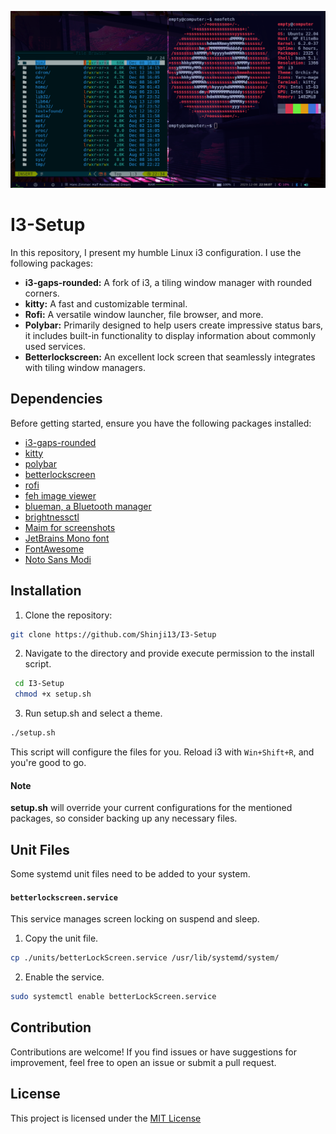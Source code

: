![I3-image](./assets/images/i3-setup)

# I3-Setup

In this repository, I present my humble Linux i3 configuration. I use the following packages:

- **i3-gaps-rounded:** A fork of i3, a tiling window manager with rounded corners.
- **kitty:** A fast and customizable terminal.
- **Rofi:** A versatile window launcher, file browser, and more.
- **Polybar:** Primarily designed to help users create impressive status bars, it includes built-in functionality to display information about commonly used services.
- **Betterlockscreen:** An excellent lock screen that seamlessly integrates with tiling window managers.

## Dependencies

Before getting started, ensure you have the following packages installed:

- [i3-gaps-rounded](https://github.com/jbenden/i3-gaps-rounded)
- [kitty](https://github.com/kovidgoyal/kitty)
- [polybar](https://github.com/polybar/polybar)
- [betterlockscreen](https://github.com/betterlockscreen/betterlockscreen)
- [rofi](https://github.com/davatorium/rofi)
- [feh image viewer](https://github.com/derf/feh)
- [blueman, a Bluetooth manager](https://github.com/blueman-project/blueman)
- [brightnessctl](https://github.com/Hummer12007/brightnessctl)
- [Maim for screenshots](https://github.com/naelstrof/maim)
- [JetBrains Mono font](https://www.jetbrains.com/lp/mono/)
- [FontAwesome](https://fontawesome.com/download)
- [Noto Sans Modi](https://www.cufonfonts.com/font/noto-sans-modi)

## Installation

1. Clone the repository:

```bash
git clone https://github.com/Shinji13/I3-Setup
```

2. Navigate to the directory and provide execute permission to the install script.

```bash
 cd I3-Setup
 chmod +x setup.sh
```

3. Run setup.sh and select a theme.

```bash
./setup.sh
```

This script will configure the files for you. Reload i3 with `Win+Shift+R`, and you're good to go.

#### Note

**setup.sh** will override your current configurations for the mentioned packages, so consider backing up any necessary files.

## Unit Files

Some systemd unit files need to be added to your system.

#### `betterlockscreen.service`

This service manages screen locking on suspend and sleep.

1. Copy the unit file.

```bash
cp ./units/betterLockScreen.service /usr/lib/systemd/system/
```

2. Enable the service.

```bash
sudo systemctl enable betterLockScreen.service
```

## Contribution

Contributions are welcome! If you find issues or have suggestions for improvement, feel free to open an issue or submit a pull request.

## License

This project is licensed under the [MIT License](https://opensource.org/license/mit/)
